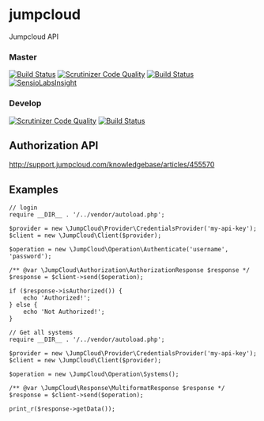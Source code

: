 # jumpcloud
Jumpcloud API

### Master
[![Build Status](https://travis-ci.org/gsdevme/jumpcloud.svg?branch=develop)](https://travis-ci.org/gsdevme/jumpcloud)
[![Scrutinizer Code Quality](https://scrutinizer-ci.com/g/gsdevme/jumpcloud/badges/quality-score.png?b=develop)](https://scrutinizer-ci.com/g/gsdevme/jumpcloud/?branch=master)
[![Build Status](https://scrutinizer-ci.com/g/gsdevme/jumpcloud/badges/build.png?b=develop)](https://scrutinizer-ci.com/g/gsdevme/jumpcloud/build-status/master)
[![SensioLabsInsight](https://insight.sensiolabs.com/projects/440d2b0e-5a6f-441d-adfc-485cf933c19b/small.png)](https://insight.sensiolabs.com/projects/440d2b0e-5a6f-441d-adfc-485cf933c19b)

### Develop
[![Scrutinizer Code Quality](https://scrutinizer-ci.com/g/gsdevme/jumpcloud/badges/quality-score.png?b=develop)](https://scrutinizer-ci.com/g/gsdevme/jumpcloud/?branch=develop)
[![Build Status](https://scrutinizer-ci.com/g/gsdevme/jumpcloud/badges/build.png?b=develop)](https://scrutinizer-ci.com/g/gsdevme/jumpcloud/build-status/develop)



## Authorization API
http://support.jumpcloud.com/knowledgebase/articles/455570

## Examples
```
// login
require __DIR__ . '/../vendor/autoload.php';

$provider = new \JumpCloud\Provider\CredentialsProvider('my-api-key');
$client = new \JumpCloud\Client($provider);

$operation = new \JumpCloud\Operation\Authenticate('username', 'password');

/** @var \JumpCloud\Authorization\AuthorizationResponse $response */
$response = $client->send($operation);

if ($response->isAuthorized()) {
    echo 'Authorized!';
} else {
    echo 'Not Authorized!';
}
```


```
// Get all systems
require __DIR__ . '/../vendor/autoload.php';

$provider = new \JumpCloud\Provider\CredentialsProvider('my-api-key');
$client = new \JumpCloud\Client($provider);

$operation = new \JumpCloud\Operation\Systems();

/** @var \JumpCloud\Response\MultiformatResponse $response */
$response = $client->send($operation);

print_r($response->getData());
```
